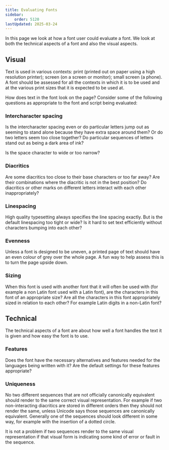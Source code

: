 ```yaml
---
title: Evaluating Fonts
sidebar:
    order: 5120
lastUpdated: 2025-03-24
---
```


In this page we look at how a font user could evaluate a font. We look at both
the technical aspects of a font and also the visual aspects.

## Visual

Text is used in various contexts: print (printed out on paper using a high
resolution printer); screen (on a screen or monitor); small screen (a phone). A
font should be assessed for all the contexts in which it is to be used and at
the various print sizes that it is expected to be used at.

How does text in the font look on the page? Consider some of the following
questions as appropriate to the font and script being evaluated:

### Intercharacter spacing

Is the intercharacter spacing even or do particular letters jump out as
seeming to stand alone because they have extra space around them? Or do two
letters seem too close together? Do particular sequences of letters stand
out as being a dark area of ink?

Is the space character to wide or too narrow?

### Diacritics

Are some diacritics too close to their base characters or too far away? Are
their combinations where the diacritic is not in the best position? Do
diacritics or other marks on different letters interact with each other
inappropriately?

### Linespacing

High quality typesetting always specifies the line spacing exactly. But is
the default linespacing too tight or wide? Is it hard to set text
efficiently without characters bumping into each other?

### Evenness

Unless a font is designed to be uneven, a printed page of text should have
an even colour of grey over the whole page. A fun way to help assess this is
to turn the page upside down.

### Sizing

When this font is used with another font that it will often be used with
(for example a non Latin font used with a Latin font), are the characters in
this font of an appropriate size? Are all the characters in this font
appropriately sized in relation to each other? For example Latin digits in a
non-Latin font?

## Technical

The technical aspects of a font are about how well a font handles the text it is
given and how easy the font is to use.

### Features

Does the font have the necessary alternatives and features needed for the
languages being written with it? Are the default settings for these features
appropriate?

### Uniqueness

No two different sequences that are not officially canonically equivalent
should render to the same correct visual representation. For example if two
non-interacting diacritics are stored in different orders then they should
not render the same, unless Unicode says those sequences are canonically
equivalent. Generally one of the sequences should look different in some
way, for example with the insertion of a dotted circle.

It is not a problem if two sequences render to the same visual
representation if that visual form is indicating some kind of error or fault
in the sequence.

